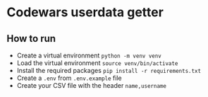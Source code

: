 # Codewars userdata getter

## How to run

* Create a virtual environment `python -m venv venv`
* Load the virtual environment `source venv/bin/activate`
* Install the required packages `pip install -r requirements.txt`
* Create a `.env` from `.env.example` file
* Create your CSV file with the header `name,username`
